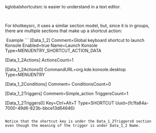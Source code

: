 ​

kglobalshortcutsrc is easier to understand in a text editor.

​

For khotkeysrc, it uses a similar section model, but, since it is in groups, there are multiple sections that make up a shortcut action:

​ Example ``` [Data_1_2] Comment=Global keyboard shortcut to launch Konsole Enabled=true Name=Launch Konsole Type=MENUENTRY_SHORTCUT_ACTION_DATA

[Data_1_2Actions] ActionsCount=1

[Data_1_2Actions0] CommandURL=org.kde.konsole.desktop Type=MENUENTRY

[Data_1_2Conditions] Comment= ConditionsCount=0

[Data_1_2Triggers] Comment=Simple_action TriggersCount=1

[Data_1_2Triggers0] Key=Ctrl+Alt+T Type=SHORTCUT Uuid={fc1fa84a-7000-49d6-823b-bbce13d64646}

``` ​

Notice that the shortcut key is under the Data_1_2Triggers0 section even though the meaning of the trigger is under Data_1_2 Name. 
